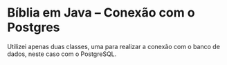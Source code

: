 Bíblia em Java – Conexão com o Postgres
=================

Utilizei apenas duas classes, uma para realizar a conexão com o banco de dados, neste caso com o PostgreSQL.
